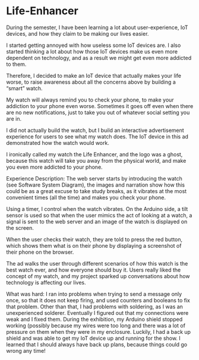 # Life-Enhancer

During the semester, I have been learning a lot about user-experience, IoT devices, and how they claim to be making our lives easier.

I started getting annoyed with how useless some IoT devices are. I also started thinking a lot about how those IoT devices make us even more dependent on technology, and as a result we might get even more addicted to them.

Therefore, I decided to make an IoT device that actually makes your life worse, to raise awareness about all the concerns above by building a “smart” watch.

My watch will always remind you to check your phone, to make your addiction to your phone even worse. Sometimes it goes off even when there are no new notifications, just to take you out of whatever social setting you are in.

I did not actually build the watch, but I build an interactive advertisement experience for users to see what my watch does. The IoT device in this ad demonstrated how the watch would work.

I ironically called my watch the Life Enhancer, and the logo was a ghost, because this watch will take you away from the physical world, and make you even more addicted to your phone. 

Experience Description:
The web server starts by introducing the watch (see Software System Diagram), the images and narration show how this could be as a great excuse to take study breaks, as it vibrates at the most convenient times (all the time) and makes you check your phone. 

Using a timer, I control when the watch vibrates. On the Arduino side, a tilt sensor is used so that when the user mimics the act of looking at a watch, a signal is sent to the web server and an image of the watch is displayed on the screen.

When the user checks their watch, they are told to press the red button, which shows them what is on their phone by displaying a screenshot of their phone on the browser.

The ad walks the user through different scenarios of how this watch is the best watch ever, and how everyone should buy it. Users really liked the concept of my watch, and my project sparked up conversations about how technology is affecting our lives.

What was hard:
I ran into problems when trying to send a message only once, so that it does not keep firing, and used counters and booleans to fix that problem. Other than that, I had problems with soldering, as I was an unexperienced solderer. Eventually I figured out that my connections were weak and I fixed them. During the exhibition, my Arduino shield stopped working (possibly because my wires were too long and there was a lot of pressure on them when they were in my enclosure. Luckily, I had a back up shield and was able to get my IoT device up and running for the show. I learned that I should always have back up plans, because things could go wrong any time!
